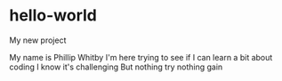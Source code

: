 # hello-world
My new project 

My name is Phillip Whitby I'm here trying to see if I can learn a bit about coding 
I know it's challenging
But nothing try nothing gain 
